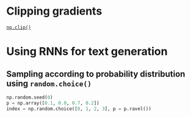 # Clipping gradients
[`np.clip()`](https://docs.scipy.org/doc/numpy-1.13.0/reference/generated/numpy.clip.html) 

# Using RNNs for text generation
## Sampling according to probability distribution using `random.choice()`
```python
np.random.seed(0)
p = np.array([0.1, 0.0, 0.7, 0.2])
index = np.random.choice([0, 1, 2, 3], p = p.ravel())
```

